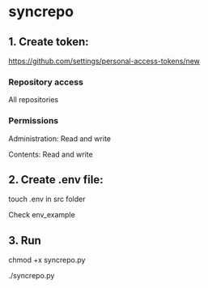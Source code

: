 # syncrepo

## 1. Create token:
https://github.com/settings/personal-access-tokens/new


### Repository access
All repositories
### Permissions
Administration: Read and write

Contents: Read and write

## 2. Create .env file:
touch .env in src folder

Check env_example

## 3. Run
chmod +x syncrepo.py

./syncrepo.py